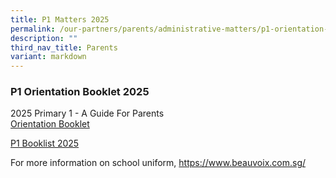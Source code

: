```yaml
---
title: P1 Matters 2025
permalink: /our-partners/parents/administrative-matters/p1-orientation-booklet-2024/
description: ""
third_nav_title: Parents
variant: markdown
---
```

### **P1 Orientation Booklet 2025**
2025 Primary 1 - A Guide For Parents<br>
[Orientation Booklet](/files/P1_Orientation_Booklet_2025_compressed.pdf)

[P1 Booklist 2025](/files/Horizon_Booklist_2025_Primary_1.pdf)

For more information on school uniform, 
https://www.beauvoix.com.sg/